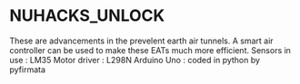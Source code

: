 # NUHACKS_UNLOCK
These are advancements in the prevelent earth air tunnels. A smart air controller can be used to make these EATs much more efficient.
Sensors in use : LM35
Motor driver : L298N
Arduino Uno : coded in python by pyfirmata

